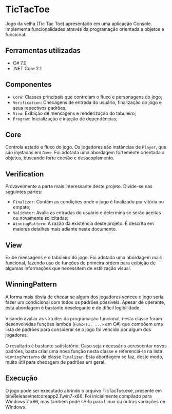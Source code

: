 # TicTacToe

Jogo da velha (Tic Tac Toe) apresentado em uma aplicação Console. Implementa funcionalidades através da programação orientada a objetos e funcional.

## Ferramentas utilizadas
- C# 7.0
- .NET Core 2.1

## Componentes
- `Core`: Classes principais que controlam o fluxo e personagens do jogo;
- `Verification`: Checagens de entrada do usuário, finalização do jogo e seus repectivos padrões;
- `View`: Exibição de mensagens e renderização do tabuleiro;
- `Program`: Inicialização e injeção de dependências;

## Core
Controla estado e fluxo do jogo. Os jogadores são instâncias de `Player`, que são injetadas em `Game`. Foi adotada uma abordagem fortemente orientada a objetos, buscando forte coesão e desacoplamento.

## Verification
Provavelmente a parte mais interessante deste projeto. Divide-se nas seguintes partes: <br />
- `Finalizer`: Contém as condições onde o jogo é finalizado por vitória ou empate; <br />
- `Validator`: Avalia as entradas do usuário e determina se serão aceitas ou novamente solicitadas; <br />
- `WinningPattern`: A razão da existência deste projeto. É descrita em maiores detalhes mais adiante neste documento.

## View
Exibe mensagens e o tabuleiro do jogo. Foi adotada uma abordagem mais funcional, fazendo uso de funções de primeira ordem para exibição de algumas informações que necessitem de estilização visual.

## WinningPattern
A forma mais óbvia de checar se algum dos jogadores venceu o jogo seria fazer um condicional com todos os padrões possíveis. Apesar de operante, esta abordagem é bastante deselegante e de difícil legibilidade. <br /><br />
Visando avaliar as virtudes da programação funcional, nesta classe foram desenvolvidas funções lambda (`Func<T1, ...>` em C#) que compõem uma lista de padrões para considerar se o jogo foi vencido por algum dos jogadores. <br /><br />
O resultado é bastante satisfatório. Caso seja necessário acrescentar novos padrões, basta criar uma nova função nesta classe e referenciá-la na lista `winningPatterns` da classe `Finalizer`. Esta abordagem se faz, deste modo, muito útil para checagem de padrões em geral.

## Execução
O jogo pode ser executado abrindo o arquivo TicTacToe.exe, presente em bin\Release\netcoreapp2.1\win7-x86. Foi inicialmente compilado para Windows 7 x86, mas também pode sê-lo para Linux ou outras variações de Windows.


